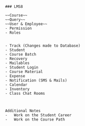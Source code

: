         ### LMS8

        ~~Course~~
        ~~Query~~
        ~~User & Employee~~
        - Permission
        - Roles
        
        
        - Track (Changes made to Database)
        - Student
        - Course Batch
        - Recovery
        - Mailables 
        - Student Login
        - Course Material
        - Expense
        - Notification (SMS & Mails)
        - Calendar
        - Inventory
        - Class Chat Rooms
        
        
        
        Additional Notes
        -   Work on the Student Career
        -   Work on the Course Path
        
